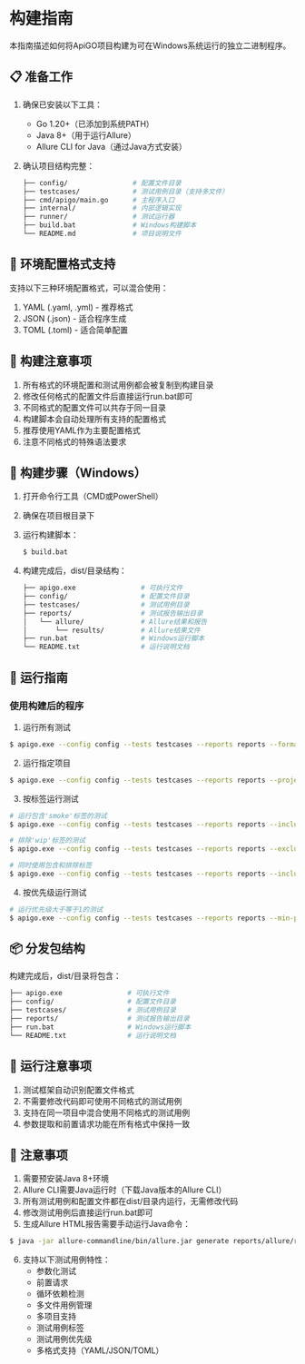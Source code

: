 # 构建指南

本指南描述如何将ApiGO项目构建为可在Windows系统运行的独立二进制程序。

## 📋 准备工作

1. 确保已安装以下工具：
   - Go 1.20+（已添加到系统PATH）
   - Java 8+（用于运行Allure）
   - Allure CLI for Java（通过Java方式安装）

2. 确认项目结构完整：
   ```bash
   ├── config/                # 配置文件目录
   ├── testcases/             # 测试用例目录（支持多文件）
   ├── cmd/apigo/main.go      # 主程序入口
   ├── internal/              # 内部逻辑实现
   ├── runner/                # 测试运行器
   ├── build.bat              # Windows构建脚本
   └── README.md              # 项目说明文件
   ```

## 📁 环境配置格式支持
支持以下三种环境配置格式，可以混合使用：
1. YAML (.yaml, .yml) - 推荐格式
2. JSON (.json) - 适合程序生成
3. TOML (.toml) - 适合简单配置

## 🧱 构建注意事项
1. 所有格式的环境配置和测试用例都会被复制到构建目录
2. 修改任何格式的配置文件后直接运行run.bat即可
3. 不同格式的配置文件可以共存于同一目录
4. 构建脚本会自动处理所有支持的配置格式
5. 推荐使用YAML作为主要配置格式
6. 注意不同格式的特殊语法要求

## 🧱 构建步骤（Windows）

1. 打开命令行工具（CMD或PowerShell）
2. 确保在项目根目录下
3. 运行构建脚本：
   ```bash
   $ build.bat
   ```

4. 构建完成后，dist/目录结构：
   ```bash
   ├── apigo.exe                # 可执行文件
   ├── config/                  # 配置文件目录
   ├── testcases/               # 测试用例目录
   ├── reports/                 # 测试报告输出目录
   │   └── allure/              # Allure结果和报告
   │       └── results/         # Allure结果文件
   ├── run.bat                  # Windows运行脚本
   └── README.txt               # 运行说明文档
   ```

## 🚀 运行指南

### 使用构建后的程序
1. 运行所有测试
```bash
$ apigo.exe --config config --tests testcases --reports reports --format allure
```

2. 运行指定项目
```bash
$ apigo.exe --config config --tests testcases --reports reports --project projectA,projectB
```

3. 按标签运行测试
```bash
# 运行包含'smoke'标签的测试
$ apigo.exe --config config --tests testcases --reports reports --include-tags smoke

# 排除'wip'标签的测试
$ apigo.exe --config config --tests testcases --reports reports --exclude-tags wip

# 同时使用包含和排除标签
$ apigo.exe --config config --tests testcases --reports reports --include-tags smoke --exclude-tags wip
```

4. 按优先级运行测试
```bash
# 运行优先级大于等于1的测试
$ apigo.exe --config config --tests testcases --reports reports --min-priority 1
```

## 📦 分发包结构

构建完成后，dist/目录将包含：
```bash
├── apigo.exe                # 可执行文件
├── config/                  # 配置文件目录
├── testcases/               # 测试用例目录
├── reports/                 # 测试报告输出目录
├── run.bat                  # Windows运行脚本
└── README.txt               # 运行说明文档
```

## 📝 运行注意事项
1. 测试框架自动识别配置文件格式
2. 不需要修改代码即可使用不同格式的测试用例
3. 支持在同一项目中混合使用不同格式的测试用例
4. 参数提取和前置请求功能在所有格式中保持一致

## 📝 注意事项
1. 需要预安装Java 8+环境
2. Allure CLI需要Java运行时（下载Java版本的Allure CLI）
3. 所有测试用例和配置文件都在dist/目录内运行，无需修改代码
4. 修改测试用例后直接运行run.bat即可
5. 生成Allure HTML报告需要手动运行Java命令：
```bash
$ java -jar allure-commandline/bin/allure.jar generate reports/allure/results -o reports/allure/html --clean
```
6. 支持以下测试用例特性：
   - 参数化测试
   - 前置请求
   - 循环依赖检测
   - 多文件用例管理
   - 多项目支持
   - 测试用例标签
   - 测试用例优先级
   - 多格式支持（YAML/JSON/TOML）
